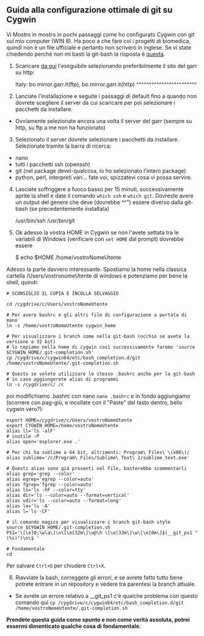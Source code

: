 ## Guida alla configurazione ottimale di git su Cygwin

Vi Mostro in mostro in pochi passaggi come ho configurato Cygwin con git sul mio computer (WIN 8). Ha poco a che fare col i progetti di biomedica, quindi non è un file ufficiale e pertanto non scriverò in inglese.
Se vi state chiedendo perchè non mi basti la git-bash la risposta è [questa](http://www.memecreator.org/static/images/memes/1195026.jpg).

1) Scaricare [da qui](http://cygwin.com/mirrors.html) l'eseguibile selezionando preferibilmente il sito del garr su http:

    Italy: bo.mirror.garr.it(ftp), bo.mirror.garr.it(http)
                                  ^^^^^^^^^^^^^^^^^^^^^^^^
                                  
2) Lanciate l'installazione e seguite i passaggi di default fino a quando non dovrete scegliere il server da cui scaricare per poi selezionare i pacchetti da installare.

  * Ovviamente selezionate ancora una volta il server del garr (sempre su http, su ftp a me non ha funzionato)

3) Selezionato il server dovrete selezionare i pacchetti da installare. Selezionate tramite la barra di ricerca:

  * nano
  * tutti i pacchetti ssh (openssh)
  * git (nel package devel-qualcosa, io ho selezionato l'intero package)
  * python, perl, interpreti vari... fate voi, spizzatevi cosa vi possa servire.

4) Lasciate soffriggere a fuoco basso per 15 minuti, successivamente aprite la shell e date il comando `which ssh` e `which git`. Dovreste avere un output del genere che deve (dovrebbe ^^") essere diverso dalla git-bash (se precedentemente installata)

    /usr/bin/ssh
    /usr/bin/git
    
5) Ok adesso la vostra HOME in Cygwin se non l'avete settata tra le variabili di Windows (verificare con `set HOME` dal prompt) dovrebbe essere

    $ echo $HOME
    /home/vostroNomeUtente
    
Adesso la parte davvero interessante. Spostiamo la home nella classica cartella /Users/vostronomeUtente di windows e potenziamo per bene la shell, quindi:

    # SCONSIGLIO IL COPIA E INCOLLA SELVAGGIO
    
    cd /cygdrive/c/Users/vostroNomeUtente
    
    # Per avere bashrc e gli altri file di configurazione a portata di mano
    ln -s /home/vostroNomeUtente cygwin_home
    
    # Per visualizzare i branch come nella git-bash (occhio se avete la versione a 32 bit)
    # lo copiamo nella home di cygwin così successivamente faremo 'source $CYGWIN_HOME/.git-completion.sh'
    cp /cygdrive/c/cygwin64/etc/bash_completion.d/git /home/vostroNomeUtente/.git-completion.sh

    # Questo se volete utilizzare lo stesso .bashrc anche per la git-bash
    # in caso aggiungerete alias di programmi
    ln -s /cygdrive/c/ /c

    
poi modifichiamo .bashrc con nano `nano .bashrc` e in fondo aggiungiamo (scorrere con pag-giù, e incollate con il "Paste" del tasto dentro, bello cygwin vero?):

    export HOME=/cygdrive/c/Users/vostroNomeUtente
    export CYGWIN_HOME=/home/vostroNomeUtente
    alias ll='ls -alF'
    # inutile :P
    alias open='explorer.exe .'

    # Per chi ha sublime a 64 bit, altrimenti: Program\ Files\ \(x86\)/
    alias sublime='/c/Program\ Files/Sublime\ Text\ 2/sublime_text.exe'

    # Questi alias sono già presenti nel file, basterebbe scommentarli
    alias grep='grep --color'                     
    alias egrep='egrep --color=auto'              
    alias fgrep='fgrep --color=auto'              
    alias ls='ls -hF --color=tty'                 
    alias dir='ls --color=auto --format=vertical'
    alias vdir='ls --color=auto --format=long'
    alias la='ls -A'                            
    alias l='ls -CF'
    
    # il comando magico per visualizzare i branch git-bash style
    source $CYGWIN_HOME/.git-completion.sh
    PS1='\[\e]0;\w\a\]\n\[\e[32m\]\u@\h \[\e[33m\]\w\[\e[0m\]$(__git_ps1 " (%s)")\n\$ '

    # Fondamentale
    cd

Per salvare `Ctrl+O` per chiudere `Ctrl+X`.

6) Riavviate la bash, correggete gli errori, e se avrete fatto tutto bene potrete entrare in un repository e vedere tra parentesi la branch attuale.
  * Se avrete un errore relativo a __git_ps1 c'è qualche problema con questo comando qui
    `cp /cygdrive/c/cygwin64/etc/bash_completion.d/git /home/vostroNomeUtente/.git-completion.sh`

**Prendete questa guida come spunto e non come verità assoluta, potrei essermi dimenticato qualche cosa di fondamentale.**
